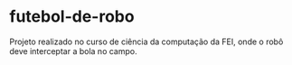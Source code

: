 # futebol-de-robo

Projeto realizado no curso de ciência da computação da FEI, onde o robô deve interceptar a bola no campo.
